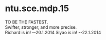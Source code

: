 ntu.sce.mdp.15
==============
TO BE THE FASTEST.  
Swifter, stronger, and more precise.  
Richard is in! --20.1.2014
Siyao is in! --22.1.2014